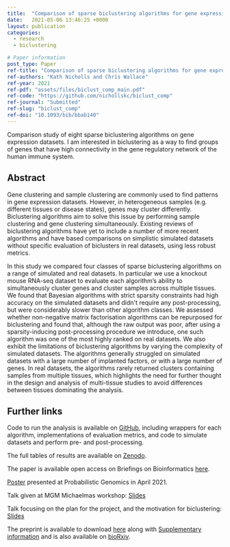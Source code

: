 ```yaml
---
title:  "Comparison of sparse biclustering algorithms for gene expression datasets"
date:   2021-05-06 13:46:25 +0000
layout: publication
categories:
  - research
  - biclustering

# Paper information
post_type: Paper
ref-title: "Comparison of sparse biclustering algorithms for gene expression dataset"
ref-authors: "Kath Nicholls and Chris Wallace"
ref-year: 2021
ref-pdf: "assets/files/biclust_comp_main.pdf"
ref-code: "https://github.com/nichollskc/biclust_comp"
ref-journal: "Submitted"
ref-slug: "biclust_comp"
ref-doi: "10.1093/bib/bbab140"
---
```


Comparison study of eight sparse biclustering algorithms on gene expression datasets. I am interested in biclustering as a way to find groups of genes that have high connectivity in the gene regulatory network of the human immune system.

## Abstract

Gene clustering and sample clustering are commonly used to find patterns in gene expression datasets. However, in heterogeneous samples (e.g. different tissues or disease states), genes may cluster differently. Biclustering algorithms aim to solve this issue by performing sample clustering and gene clustering simultaneously. Existing reviews of biclustering algorithms have yet to include a number of more recent algorithms and have based comparisons on simplistic simulated datasets without specific evaluation of biclusters in real datasets, using less robust metrics.

In this study we compared four classes of sparse biclustering algorithms on a range of simulated and real datasets. In particular we use a knockout mouse RNA-seq dataset to evaluate each algorithm’s ability to simultaneously cluster genes and cluster samples across multiple tissues. We found that Bayesian algorithms with strict sparsity constraints had high accuracy on the simulated datasets and didn't require any post-processing, but were considerably slower than other algorithm classes. We assessed whether non-negative matrix factorisation algorithms can be repurposed for biclustering and found that, although the raw output was poor, after using a sparsity-inducing post-processing procedure we introduce, one such algorithm was one of the most highly ranked on real datasets. We also exhibit the limitations of biclustering algorithms by varying the complexity of simulated datasets. The algorithms generally struggled on simulated datasets with a large number of implanted factors, or with a large number of genes. In real datasets, the algorithms rarely returned clusters containing samples from multiple tissues, which highlights the need for further thought in the design and analysis of multi-tissue studies to avoid differences between tissues dominating the analysis.

## Further links

Code to run the analysis is available on [GitHub](https://github.com/nichollskc/biclust_comp), including wrappers for each algorithm, implementations of evaluation metrics, and code to simulate datasets and perform pre- and post-processing.

The full tables of results are available on [Zenodo](https://doi.org/10.5281/zenodo.4317556).

The paper is available open access on Briefings on Bioinformatics [here](https://doi.org/10.1093/bib/bbab140).

[Poster](/assets/files/biclust_comp_ProbGenApr2021.pdf) presented at Probabilistic Genomics in April 2021.

Talk given at MGM Michaelmas workshop: <i class="far fa-file-pdf"></i> [Slides](/assets/files/biclust_comp_MGM.pdf)

Talk focusing on the plan for the project, and the motivation for biclustering: <i class="far fa-file-pdf"></i> [Slides](/assets/files/biclust_comp_plan.pdf)

The preprint is available to download [here](/assets/files/biclust_comp.pdf) along with [Supplementary information](/]assets/files/biclust_comp_supplementary.pdf) and is also available on [bioRxiv](https://doi.org/10.1101/2020.12.15.422852).
